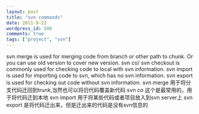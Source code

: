 ```yaml
---
layout: post
title: "svn commands"
date: 2011-9-22
wordpress_id: 508
comments: true
tags: ["project", "svn"]
---
```

<meta name="_edit_last" content="1" />
<meta name="_su_rich_snippet_type" content="none" />
<meta name="views" content="141" />
<meta name="_wp_old_slug" content="svn-command" />
svn merge is used for merging code from branch or other path to chunk. Or you can use old version to cover new version.
svn co/ svn checkout is commonly used for checking code to local with svn information.
svn import is used for importing code to svn, which has no svn information.
svn export is used for checking out code without svn information.
<!--more-->
svn merge 用于将分支代码迁回到trunk,当然也可以将旧代码覆盖新代码
svn co 这个是最常用的，用于将代码迁到本地
svn import 用于将某些代码或者项目放入到svn server上
svn export 是将代码迁出来，但是迁出来的代码是没有svn信息的

